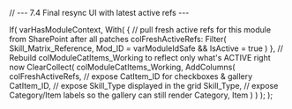 // --- 7.4 Final resync UI with latest active refs ---

If(
    varHasModuleContext,
    With(
        {
            // pull fresh active refs for this module from SharePoint after all patches
            colFreshActiveRefs:
                Filter(
                    Skill_Matrix_Reference,
                    Mod_ID = varModuleIdSafe && IsActive = true
                )
        },
        // Rebuild colModuleCatItems_Working to reflect only what's ACTIVE right now
        ClearCollect(
            colModuleCatItems_Working,
            AddColumns(
                colFreshActiveRefs,
                // expose CatItem_ID for checkboxes & gallery
                CatItem_ID,
                // expose Skill_Type displayed in the grid
                Skill_Type,
                // expose Category/Item labels so the gallery can still render
                Category,
                Item
            )
        )
    );
);



